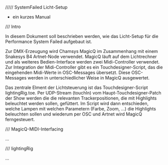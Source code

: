 ///// SystemFailed Licht-Setup
- ein kurzes Manual


/// Intro

In diesem Dokument soll beschrieben werden, wie das Licht-Setup für die Performance System Failed aufgebaut ist.

Zur DMX-Erzeugung wird Chamsys MagicQ im Zusammenhang mit einem Snakesys B4 Artnet-Node verwendet.
MagicQ läuft auf dem Lichtrechner und als weiteres Bedien-Interface werden zwei Midi-Controller verwendet.
Zur Integration der Midi-Controller gibt es ein Touchdesigner-Script, das die eingehenden Midi-Werte in OSC-Messages übersetzt. Diese OSC-Messages werden in unterschiedlicher Weise in MagicQ ausgewertet.

Das zentrale Elment der Lichtsteuerung ist das Touchdesigner-Script lightingRig.toe.
Per UDP-Stream (touchIn) vom Haupt-Touchdesigner-Patch der Show werden die die relevanten Trackerpositionen, die mit Highlights beleuchtet werden sollen, gefüttert.
Im Script wird dann entschieden, welche Lampen mit welchen Parametern (Farbe, Zoom, ...) die Highlights beleuchten sollen und wiederum per OSC und Artnet wird MagicQ ferngesteuert.


/// MagicQ-MIDI-Interfacing

...



/// lightingRig

...

